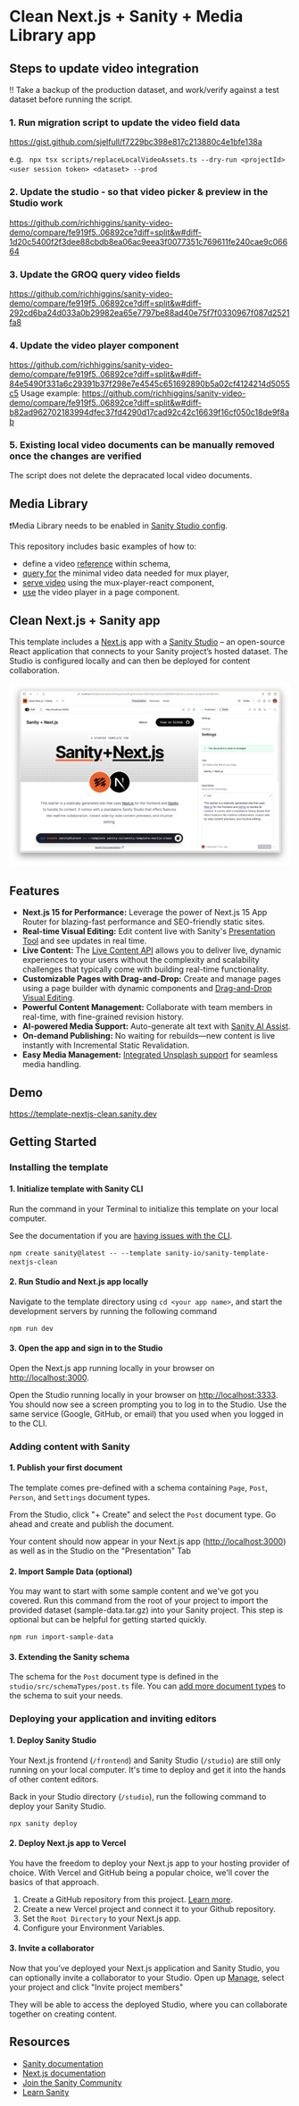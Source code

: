 # Clean Next.js + Sanity + Media Library app

## Steps to update video integration

!! Take a backup of the production dataset, and work/verify against a test dataset before running the script.

### 1. Run migration script to update the video field data

https://gist.github.com/sjelfull/f7229bc398e817c213880c4e1bfe138a

e.g. ` npx tsx scripts/replaceLocalVideoAssets.ts --dry-run <projectId> <user session token> <dataset> --prod`

### 2. Update the studio - so that video picker & preview in the Studio work

https://github.com/richhiggins/sanity-video-demo/compare/fe919f5..06892ce?diff=split&w#diff-1d20c5400f2f3dee88cbdb8ea06ac9eea3f0077351c769611fe240cae9c06664

### 3. Update the GROQ query video fields

https://github.com/richhiggins/sanity-video-demo/compare/fe919f5..06892ce?diff=split&w#diff-292cd6ba24d033a0b29982ea65e7797be88ad40e75f7f0330967f087d2521fa8

### 4. Update the video player component

https://github.com/richhiggins/sanity-video-demo/compare/fe919f5..06892ce?diff=split&w#diff-84e5490f331a6c29391b37f298e7e4545c651692890b5a02cf4124214d5055c5
Usage example:
https://github.com/richhiggins/sanity-video-demo/compare/fe919f5..06892ce?diff=split&w#diff-b82ad962702183994dfec37fd4290d17cad92c42c16639f16cf050c18de9f8ab

### 5. Existing local video documents can be manually removed once the changes are verified

The script does not delete the depracated local video documents.

## Media Library

❗️Media Library needs to be enabled in [Sanity Studio config](/studio/sanity.config.ts#L136).

This repository includes basic examples of how to:

- define a video [reference](/studio/src/schemaTypes/documents/post.ts#L35) within schema,
- [query for](/frontend/sanity/lib/queries.ts#L14) the minimal video data needed for mux player,
- [serve video](/frontend/app/components/Video.tsx) using the mux-player-react component,
- [use](/frontend/app/posts/%5Bslug%5D/page.tsx#L85) the video player in a page component.

## Clean Next.js + Sanity app

This template includes a [Next.js](https://nextjs.org/) app with a [Sanity Studio](https://www.sanity.io/) – an open-source React application that connects to your Sanity project’s hosted dataset. The Studio is configured locally and can then be deployed for content collaboration.

![Screenshot of Sanity Studio using Presentation Tool to do Visual Editing](/sanity-next-preview.png)

## Features

- **Next.js 15 for Performance:** Leverage the power of Next.js 15 App Router for blazing-fast performance and SEO-friendly static sites.
- **Real-time Visual Editing:** Edit content live with Sanity's [Presentation Tool](https://www.sanity.io/docs/presentation) and see updates in real time.
- **Live Content:** The [Live Content API](https://www.sanity.io/live) allows you to deliver live, dynamic experiences to your users without the complexity and scalability challenges that typically come with building real-time functionality.
- **Customizable Pages with Drag-and-Drop:** Create and manage pages using a page builder with dynamic components and [Drag-and-Drop Visual Editing](https://www.sanity.io/visual-editing-for-structured-content).
- **Powerful Content Management:** Collaborate with team members in real-time, with fine-grained revision history.
- **AI-powered Media Support:** Auto-generate alt text with [Sanity AI Assist](https://www.sanity.io/ai-assist).
- **On-demand Publishing:** No waiting for rebuilds—new content is live instantly with Incremental Static Revalidation.
- **Easy Media Management:** [Integrated Unsplash support](https://www.sanity.io/plugins/sanity-plugin-asset-source-unsplash) for seamless media handling.

## Demo

https://template-nextjs-clean.sanity.dev

## Getting Started

### Installing the template

#### 1. Initialize template with Sanity CLI

Run the command in your Terminal to initialize this template on your local computer.

See the documentation if you are [having issues with the CLI](https://www.sanity.io/help/cli-errors).

```shell
npm create sanity@latest -- --template sanity-io/sanity-template-nextjs-clean
```

#### 2. Run Studio and Next.js app locally

Navigate to the template directory using `cd <your app name>`, and start the development servers by running the following command

```shell
npm run dev
```

#### 3. Open the app and sign in to the Studio

Open the Next.js app running locally in your browser on [http://localhost:3000](http://localhost:3000).

Open the Studio running locally in your browser on [http://localhost:3333](http://localhost:3333). You should now see a screen prompting you to log in to the Studio. Use the same service (Google, GitHub, or email) that you used when you logged in to the CLI.

### Adding content with Sanity

#### 1. Publish your first document

The template comes pre-defined with a schema containing `Page`, `Post`, `Person`, and `Settings` document types.

From the Studio, click "+ Create" and select the `Post` document type. Go ahead and create and publish the document.

Your content should now appear in your Next.js app ([http://localhost:3000](http://localhost:3000)) as well as in the Studio on the "Presentation" Tab

#### 2. Import Sample Data (optional)

You may want to start with some sample content and we've got you covered. Run this command from the root of your project to import the provided dataset (sample-data.tar.gz) into your Sanity project. This step is optional but can be helpful for getting started quickly.

```shell
npm run import-sample-data
```

#### 3. Extending the Sanity schema

The schema for the `Post` document type is defined in the `studio/src/schemaTypes/post.ts` file. You can [add more document types](https://www.sanity.io/docs/schema-types) to the schema to suit your needs.

### Deploying your application and inviting editors

#### 1. Deploy Sanity Studio

Your Next.js frontend (`/frontend`) and Sanity Studio (`/studio`) are still only running on your local computer. It's time to deploy and get it into the hands of other content editors.

Back in your Studio directory (`/studio`), run the following command to deploy your Sanity Studio.

```shell
npx sanity deploy
```

#### 2. Deploy Next.js app to Vercel

You have the freedom to deploy your Next.js app to your hosting provider of choice. With Vercel and GitHub being a popular choice, we'll cover the basics of that approach.

1. Create a GitHub repository from this project. [Learn more](https://docs.github.com/en/migrations/importing-source-code/using-the-command-line-to-import-source-code/adding-locally-hosted-code-to-github).
2. Create a new Vercel project and connect it to your Github repository.
3. Set the `Root Directory` to your Next.js app.
4. Configure your Environment Variables.

#### 3. Invite a collaborator

Now that you’ve deployed your Next.js application and Sanity Studio, you can optionally invite a collaborator to your Studio. Open up [Manage](https://www.sanity.io/manage), select your project and click "Invite project members"

They will be able to access the deployed Studio, where you can collaborate together on creating content.

## Resources

- [Sanity documentation](https://www.sanity.io/docs)
- [Next.js documentation](https://nextjs.org/docs)
- [Join the Sanity Community](https://slack.sanity.io)
- [Learn Sanity](https://www.sanity.io/learn)
